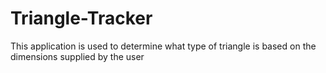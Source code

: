 # Triangle-Tracker
This application is used to determine what type of triangle is based on the dimensions supplied by the user
